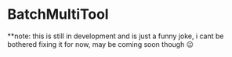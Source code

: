 # BatchMultiTool

**note: this is still in development and is just a funny joke, i cant be bothered fixing it for now, may be coming soon though :wink:
